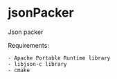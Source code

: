 # jsonPacker
Json packer


Requirements:

	- Apache Portable Runtime library
	- libjson-c library
	- cmake


